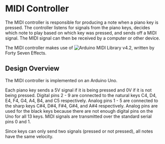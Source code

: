 # MIDI Controller
The MIDI controller is responsible for producing a note when a piano key is
pressed. The controller listens for signals from the piano keys, decides which
note to play based on which key was pressed, and sends off a MIDI signal. The
MIDI signal can then be received by a computer or other device.

The MIDI controller makes use of
![Arduino MIDI Library v4.2](https://github.com/FortySevenEffects/arduino_midi_library/releases/tag/4.2),
written by Forty Seven Effects.

## Design Overview
The MIDI controller is implemented on an Arduino Uno.

Each piano key sends a 5V signal if it is being pressed and 0V if it is not
being pressed. Digital pins 2 - 9 are connected to the natural keys C4, D4, E4,
F4, G4, A4, B4, and C5 respectively. Analog pins 1 - 5 are connected to the
sharp keys C#4, D#4, F#4, G#4, and A#4 respectively. Analog pins are used for
the black keys because there are not enough digital pins on the Uno for all 13
keys. MIDI signals are transmitted over the standard serial pins 0 and 1.

Since keys can only send two signals (pressed or not pressed), all notes have
the same velocity.
